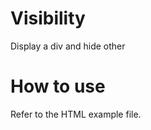 Visibility
==========

Display a div and hide other

How to use
==========

Refer to the HTML example file.
